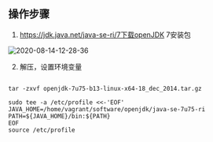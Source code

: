 ## 操作步骤

1. https://jdk.java.net/java-se-ri/7下载openJDK 7安装包

![2020-08-14-12-28-36](https://junjie2018sz.oss-cn-shenzhen.aliyuncs.com/images/2020-08-14-12-28-36.png)

2. 解压，设置环境变量

~~~ shell

tar -zxvf openjdk-7u75-b13-linux-x64-18_dec_2014.tar.gz

sudo tee -a /etc/profile <<-'EOF'
JAVA_HOME=/home/vagrant/software/openjdk/java-se-7u75-ri
PATH=${JAVA_HOME}/bin:${PATH}
EOF
source /etc/profile

~~~